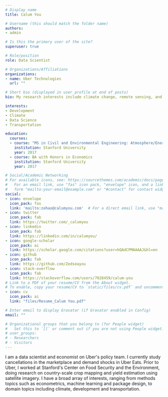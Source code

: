 ```yaml
---
# Display name
title: Calum You

# Username (this should match the folder name)
authors:
- admin

# Is this the primary user of the site?
superuser: true

# Role/position
role: Data Scientist

# Organizations/Affiliations
organizations:
- name: Uber Technologies
  url: ""

# Short bio (displayed in user profile at end of posts)
bio: My research interests include climate change, remote sensing, and transportation.

interests:
- Development
- Climate
- Data Science
- Transportation

education:
  courses:
  - course: "MS in Civil and Environmental Engineering: Atmosphere/Energy"
    institution: Stanford University
    year: 2017
  - course: BA with Honors in Economics
    institution: Stanford University
    year: 2017

# Social/Academic Networking
# For available icons, see: https://sourcethemes.com/academic/docs/page-builder/#icons
#   For an email link, use "fas" icon pack, "envelope" icon, and a link in the
#   form "mailto:your-email@example.com" or "#contact" for contact widget.
social:
- icon: envelope
  icon_pack: fas
  link: 'mailto:zehao@calumyou.com'  # For a direct email link, use "mailto:test@example.org".
- icon: twitter
  icon_pack: fab
  link: https://twitter.com/_calumyou
- icon: linkedin
  icon_pack: fab
  link: https://linkedin.com/in/calumyou/
- icon: google-scholar
  icon_pack: ai
  link: https://scholar.google.com/citations?user=hQAdCPMAAAAJ&hl=en
- icon: github
  icon_pack: fab
  link: https://github.com/Zedseayou
- icon: stack-overflow
  icon_pack: fab
  link: https://stackoverflow.com/users/7028459/calum-you
# Link to a PDF of your resume/CV from the About widget.
# To enable, copy your resume/CV to `static/files/cv.pdf` and uncomment the lines below.
- icon: cv
  icon_pack: ai
  link: "files/Resume_Calum You.pdf"

# Enter email to display Gravatar (if Gravatar enabled in Config)
email: ""

# Organizational groups that you belong to (for People widget)
#   Set this to `[]` or comment out if you are not using People widget.
# user_groups:
# - Researchers
# - Visitors
---
```


I am a data scientist and economist on Uber's policy team. I currently study cancellations in the marketplace and demand shocks in Uber Eats. Prior to Uber, I worked at Stanford's Center on Food Security and the Environment, doing research on country-scale crop mapping and yield estimation using satellite imagery. I have a broad array of interests, ranging from methods topics such as econometrics, machine learning and package design, to domain topics including climate, development and transportation.
